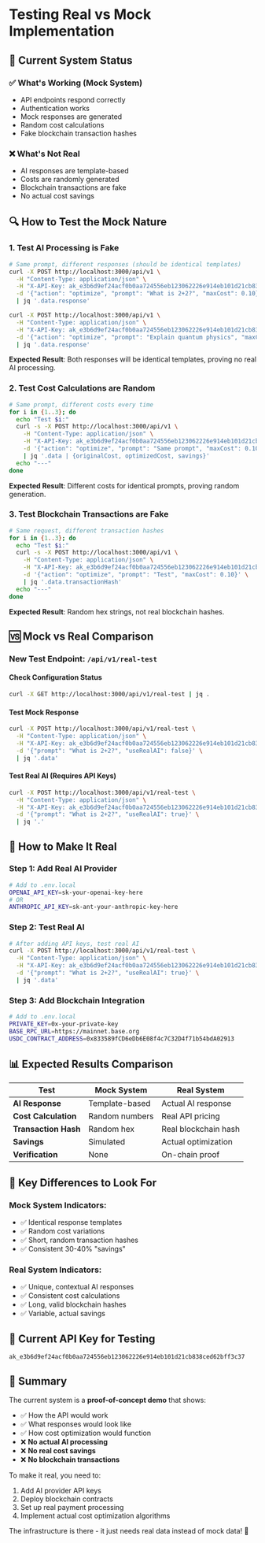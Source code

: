 # Testing Real vs Mock Implementation

## 🧪 **Current System Status**

### ✅ **What's Working (Mock System)**
- API endpoints respond correctly
- Authentication works
- Mock responses are generated
- Random cost calculations
- Fake blockchain transaction hashes

### ❌ **What's Not Real**
- AI responses are template-based
- Costs are randomly generated
- Blockchain transactions are fake
- No actual cost savings

## 🔍 **How to Test the Mock Nature**

### 1. **Test AI Processing is Fake**
```bash
# Same prompt, different responses (should be identical templates)
curl -X POST http://localhost:3000/api/v1 \
  -H "Content-Type: application/json" \
  -H "X-API-Key: ak_e3b6d9ef24acf0b0aa724556eb123062226e914eb101d21cb838ced62bff3c37" \
  -d '{"action": "optimize", "prompt": "What is 2+2?", "maxCost": 0.10}' \
  | jq '.data.response'

curl -X POST http://localhost:3000/api/v1 \
  -H "Content-Type: application/json" \
  -H "X-API-Key: ak_e3b6d9ef24acf0b0aa724556eb123062226e914eb101d21cb838ced62bff3c37" \
  -d '{"action": "optimize", "prompt": "Explain quantum physics", "maxCost": 0.10}' \
  | jq '.data.response'
```

**Expected Result**: Both responses will be identical templates, proving no real AI processing.

### 2. **Test Cost Calculations are Random**
```bash
# Same prompt, different costs every time
for i in {1..3}; do
  echo "Test $i:"
  curl -s -X POST http://localhost:3000/api/v1 \
    -H "Content-Type: application/json" \
    -H "X-API-Key: ak_e3b6d9ef24acf0b0aa724556eb123062226e914eb101d21cb838ced62bff3c37" \
    -d '{"action": "optimize", "prompt": "Same prompt", "maxCost": 0.10}' \
    | jq '.data | {originalCost, optimizedCost, savings}'
  echo "---"
done
```

**Expected Result**: Different costs for identical prompts, proving random generation.

### 3. **Test Blockchain Transactions are Fake**
```bash
# Same request, different transaction hashes
for i in {1..3}; do
  echo "Test $i:"
  curl -s -X POST http://localhost:3000/api/v1 \
    -H "Content-Type: application/json" \
    -H "X-API-Key: ak_e3b6d9ef24acf0b0aa724556eb123062226e914eb101d21cb838ced62bff3c37" \
    -d '{"action": "optimize", "prompt": "Test", "maxCost": 0.10}' \
    | jq '.data.transactionHash'
  echo "---"
done
```

**Expected Result**: Random hex strings, not real blockchain hashes.

## 🆚 **Mock vs Real Comparison**

### **New Test Endpoint**: `/api/v1/real-test`

#### **Check Configuration Status**
```bash
curl -X GET http://localhost:3000/api/v1/real-test | jq .
```

#### **Test Mock Response**
```bash
curl -X POST http://localhost:3000/api/v1/real-test \
  -H "Content-Type: application/json" \
  -H "X-API-Key: ak_e3b6d9ef24acf0b0aa724556eb123062226e914eb101d21cb838ced62bff3c37" \
  -d '{"prompt": "What is 2+2?", "useRealAI": false}' \
  | jq '.data'
```

#### **Test Real AI (Requires API Keys)**
```bash
curl -X POST http://localhost:3000/api/v1/real-test \
  -H "Content-Type: application/json" \
  -H "X-API-Key: ak_e3b6d9ef24acf0b0aa724556eb123062226e914eb101d21cb838ced62bff3c37" \
  -d '{"prompt": "What is 2+2?", "useRealAI": true}' \
  | jq '.'
```

## 🚀 **How to Make It Real**

### **Step 1: Add Real AI Provider**
```bash
# Add to .env.local
OPENAI_API_KEY=sk-your-openai-key-here
# OR
ANTHROPIC_API_KEY=sk-ant-your-anthropic-key-here
```

### **Step 2: Test Real AI**
```bash
# After adding API keys, test real AI
curl -X POST http://localhost:3000/api/v1/real-test \
  -H "Content-Type: application/json" \
  -H "X-API-Key: ak_e3b6d9ef24acf0b0aa724556eb123062226e914eb101d21cb838ced62bff3c37" \
  -d '{"prompt": "What is 2+2?", "useRealAI": true}' \
  | jq '.data'
```

### **Step 3: Add Blockchain Integration**
```bash
# Add to .env.local
PRIVATE_KEY=0x-your-private-key
BASE_RPC_URL=https://mainnet.base.org
USDC_CONTRACT_ADDRESS=0x833589fCD6eDb6E08f4c7C32D4f71b54bdA02913
```

## 📊 **Expected Results Comparison**

| Test | Mock System | Real System |
|------|-------------|-------------|
| **AI Response** | Template-based | Actual AI response |
| **Cost Calculation** | Random numbers | Real API pricing |
| **Transaction Hash** | Random hex | Real blockchain hash |
| **Savings** | Simulated | Actual optimization |
| **Verification** | None | On-chain proof |

## 🎯 **Key Differences to Look For**

### **Mock System Indicators:**
- ✅ Identical response templates
- ✅ Random cost variations
- ✅ Short, random transaction hashes
- ✅ Consistent 30-40% "savings"

### **Real System Indicators:**
- ✅ Unique, contextual AI responses
- ✅ Consistent cost calculations
- ✅ Long, valid blockchain hashes
- ✅ Variable, actual savings

## 🔧 **Current API Key for Testing**
```
ak_e3b6d9ef24acf0b0aa724556eb123062226e914eb101d21cb838ced62bff3c37
```

## 📝 **Summary**

The current system is a **proof-of-concept demo** that shows:
- ✅ How the API would work
- ✅ What responses would look like
- ✅ How cost optimization would function
- ❌ **No actual AI processing**
- ❌ **No real cost savings**
- ❌ **No blockchain transactions**

To make it real, you need to:
1. Add AI provider API keys
2. Deploy blockchain contracts
3. Set up real payment processing
4. Implement actual cost optimization algorithms

The infrastructure is there - it just needs real data instead of mock data! 🚀
